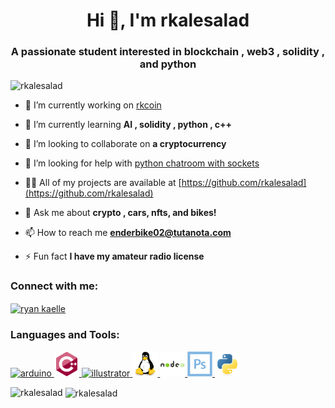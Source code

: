 <h1 align="center">Hi 👋, I'm rkalesalad</h1>
<h3 align="center">A passionate student interested in blockchain , web3 , solidity , and python</h3>

<p align="left"> <img src="https://komarev.com/ghpvc/?username=rkalesalad&label=Profile%20views&color=0e75b6&style=flat" alt="rkalesalad" /> </p>

- 🔭 I’m currently working on [rkcoin](https://github.com/rkalesalad/rk-coin)

- 🌱 I’m currently learning **AI , solidity , python , c++**

- 👯 I’m looking to collaborate on **a cryptocurrency**

- 🤝 I’m looking for help with [python chatroom with sockets](https://github.com/rkalesalad/rk-chatoom)

- 👨‍💻 All of my projects are available at [https://github.com/rkalesalad](https://github.com/rkalesalad)

- 💬 Ask me about **crypto , cars, nfts, and bikes!**

- 📫 How to reach me **enderbike02@tutanota.com**

- ⚡ Fun fact **I have my amateur radio license**

<h3 align="left">Connect with me:</h3>
<p align="left">
<a href="https://linkedin.com/in/ryan kaelle" target="blank"><img align="center" src="https://raw.githubusercontent.com/rahuldkjain/github-profile-readme-generator/master/src/images/icons/Social/linked-in-alt.svg" alt="ryan kaelle" height="30" width="40" /></a>
</p>

<h3 align="left">Languages and Tools:</h3>
<p align="left"> <a href="https://www.arduino.cc/" target="_blank" rel="noreferrer"> <img src="https://cdn.worldvectorlogo.com/logos/arduino-1.svg" alt="arduino" width="40" height="40"/> </a> <a href="https://www.w3schools.com/cpp/" target="_blank" rel="noreferrer"> <img src="https://raw.githubusercontent.com/devicons/devicon/master/icons/cplusplus/cplusplus-original.svg" alt="cplusplus" width="40" height="40"/> </a> <a href="https://www.adobe.com/in/products/illustrator.html" target="_blank" rel="noreferrer"> <img src="https://www.vectorlogo.zone/logos/adobe_illustrator/adobe_illustrator-icon.svg" alt="illustrator" width="40" height="40"/> </a> <a href="https://www.linux.org/" target="_blank" rel="noreferrer"> <img src="https://raw.githubusercontent.com/devicons/devicon/master/icons/linux/linux-original.svg" alt="linux" width="40" height="40"/> </a> <a href="https://nodejs.org" target="_blank" rel="noreferrer"> <img src="https://raw.githubusercontent.com/devicons/devicon/master/icons/nodejs/nodejs-original-wordmark.svg" alt="nodejs" width="40" height="40"/> </a> <a href="https://www.photoshop.com/en" target="_blank" rel="noreferrer"> <img src="https://raw.githubusercontent.com/devicons/devicon/master/icons/photoshop/photoshop-line.svg" alt="photoshop" width="40" height="40"/> </a> <a href="https://www.python.org" target="_blank" rel="noreferrer"> <img src="https://raw.githubusercontent.com/devicons/devicon/master/icons/python/python-original.svg" alt="python" width="40" height="40"/> </a> </p>

<p><img align="left" src="https://github-readme-stats.vercel.app/api/top-langs?username=rkalesalad&show_icons=true&locale=en&layout=compact" alt="rkalesalad" /></p>

<p>&nbsp;<img align="center" src="https://github-readme-stats.vercel.app/api?username=rkalesalad&show_icons=true&locale=en" alt="rkalesalad" /></p>
